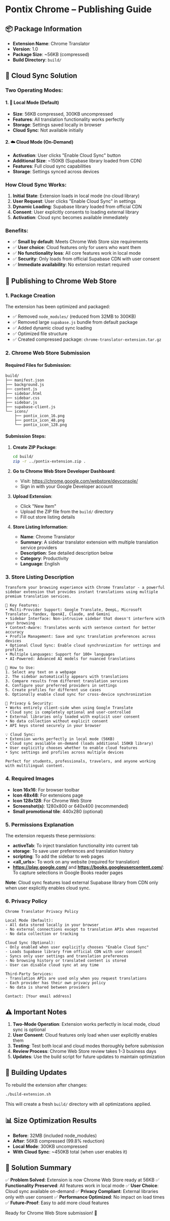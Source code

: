 # Pontix Chrome – Publishing Guide

## 📦 Package Information

- **Extension Name**: Chrome Translator
- **Version**: 1.0
- **Package Size**: ~56KB (compressed)
- **Build Directory**: `build/`

## 🔄 **Cloud Sync Solution**

### **Two Operating Modes:**

#### **1. 📱 Local Mode (Default)**
- **Size**: 56KB compressed, 300KB uncompressed
- **Features**: All translation functionality works perfectly
- **Storage**: Settings saved locally in browser
- **Cloud Sync**: Not available initially

#### **2. ☁️ Cloud Mode (On-Demand)**
- **Activation**: User clicks "Enable Cloud Sync" button
- **Additional Size**: ~150KB (Supabase library loaded from CDN)
- **Features**: Full cloud sync capabilities
- **Storage**: Settings synced across devices

### **How Cloud Sync Works:**

1. **Initial State**: Extension loads in local mode (no cloud library)
2. **User Request**: User clicks "Enable Cloud Sync" in settings
3. **Dynamic Loading**: Supabase library loaded from official CDN
4. **Consent**: User explicitly consents to loading external library
5. **Activation**: Cloud sync becomes available immediately

### **Benefits:**
- ✅ **Small by default**: Meets Chrome Web Store size requirements
- ✅ **User choice**: Cloud features only for users who want them
- ✅ **No functionality loss**: All core features work in local mode
- ✅ **Security**: Only loads from official Supabase CDN with user consent
- ✅ **Immediate availability**: No extension restart required

## 🚀 Publishing to Chrome Web Store

### 1. Package Creation

The extension has been optimized and packaged:
- ✅ Removed `node_modules/` (reduced from 32MB to 300KB)
- ✅ Removed large `supabase.js` bundle from default package
- ✅ Added dynamic cloud sync loading
- ✅ Optimized file structure
- ✅ Created compressed package: `chrome-translator-extension.tar.gz`

### 2. Chrome Web Store Submission

#### Required Files for Submission:
```
build/
├── manifest.json
├── background.js
├── content.js
├── sidebar.html
├── sidebar.css
├── sidebar.js
├── supabase-client.js
└── icons/
    ├── pontix_icon_16.png
    ├── pontix_icon_48.png
    └── pontix_icon_128.png
```

#### Submission Steps:
1. **Create ZIP Package**:
   ```bash
   cd build/
   zip -r ../pontix-extension.zip .
   ```

2. **Go to Chrome Web Store Developer Dashboard**:
   - Visit: https://chrome.google.com/webstore/devconsole/
   - Sign in with your Google Developer account

3. **Upload Extension**:
   - Click "New Item"
   - Upload the ZIP file from the `build/` directory
   - Fill out store listing details

4. **Store Listing Information**:
   - **Name**: Chrome Translator
   - **Summary**: A sidebar translator extension with multiple translation service providers
   - **Description**: See detailed description below
   - **Category**: Productivity
   - **Language**: English

### 3. Store Listing Description

```
Transform your browsing experience with Chrome Translator - a powerful sidebar extension that provides instant translations using multiple premium translation services.

🌟 Key Features:
• Multi-Provider Support: Google Translate, DeepL, Microsoft Translator, Yandex, OpenAI, Claude, and Gemini
• Sidebar Interface: Non-intrusive sidebar that doesn't interfere with your browsing
• Context-Aware: Translates words with sentence context for better accuracy
• Profile Management: Save and sync translation preferences across devices
• Optional Cloud Sync: Enable cloud synchronization for settings and profiles
• Multiple Languages: Support for 100+ languages
• AI-Powered: Advanced AI models for nuanced translations

🔧 How to Use:
1. Select any text on a webpage
2. The sidebar automatically appears with translations
3. Compare results from different translation services
4. Configure your preferred providers in settings
5. Create profiles for different use cases
6. Optionally enable cloud sync for cross-device synchronization

🔐 Privacy & Security:
• Works entirely client-side when using Google Translate
• Cloud sync is completely optional and user-controlled
• External libraries only loaded with explicit user consent
• No data collection without explicit consent
• API keys stored securely in your browser

💡 Cloud Sync:
• Extension works perfectly in local mode (56KB)
• Cloud sync available on-demand (loads additional 150KB library)
• User explicitly chooses whether to enable cloud features
• Sync settings and profiles across multiple devices

Perfect for students, professionals, travelers, and anyone working with multilingual content.
```

### 4. Required Images

- **Icon 16x16**: For browser toolbar
- **Icon 48x48**: For extensions page
- **Icon 128x128**: For Chrome Web Store
- **Screenshot(s)**: 1280x800 or 640x400 (recommended)
- **Small promotional tile**: 440x280 (optional)

### 5. Permissions Explanation

The extension requests these permissions:
- **activeTab**: To inject translation functionality into current tab
- **storage**: To save user preferences and translation history
- **scripting**: To add the sidebar to web pages
- **<all_urls>**: To work on any website (required for translation)
- **https://play.google.com/** and **https://books.googleusercontent.com/**: To
  capture selections in Google Books reader pages

**Note**: Cloud sync features load external Supabase library from CDN only when user explicitly enables cloud sync.

### 6. Privacy Policy

```
Chrome Translator Privacy Policy

Local Mode (Default):
- All data stored locally in your browser
- No external connections except to translation APIs when requested
- No data collection or tracking

Cloud Sync (Optional):
- Only enabled when user explicitly chooses "Enable Cloud Sync"
- Loads Supabase library from official CDN with user consent
- Syncs only user settings and translation preferences
- No browsing history or translated content is stored
- User can disable cloud sync at any time

Third-Party Services:
- Translation APIs are used only when you request translations
- Each provider has their own privacy policy
- No data is shared between providers

Contact: [Your email address]
```

## ⚠️ Important Notes

1. **Two-Mode Operation**: Extension works perfectly in local mode, cloud sync is optional
2. **User Consent**: Cloud features only load when user explicitly enables them
3. **Testing**: Test both local and cloud modes thoroughly before submission
4. **Review Process**: Chrome Web Store review takes 1-3 business days
5. **Updates**: Use the build script for future updates to maintain optimization

## 🔄 Building Updates

To rebuild the extension after changes:

```bash
./build-extension.sh
```

This will create a fresh `build/` directory with all optimizations applied.

## 📊 Size Optimization Results

- **Before**: 32MB (included node_modules)
- **After**: 56KB compressed (99.8% reduction)
- **Local Mode**: 300KB uncompressed
- **With Cloud Sync**: ~450KB total (when user enables it)

## 🎯 **Solution Summary**

✅ **Problem Solved**: Extension is now Chrome Web Store ready at 56KB
✅ **Functionality Preserved**: All features work in local mode
✅ **User Choice**: Cloud sync available on-demand
✅ **Privacy Compliant**: External libraries only with user consent
✅ **Performance Optimized**: No impact on load times
✅ **Future-Proof**: Easy to add more cloud features

Ready for Chrome Web Store submission! 🎉 